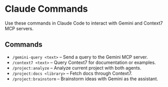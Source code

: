 # Claude Commands

Use these commands in Claude Code to interact with Gemini and Context7 MCP servers.

## Commands

- `/gemini-query <text>` – Send a query to the Gemini MCP server.
- `/context7 <text>` – Query Context7 for documentation or examples.
- `/project:analyze` – Analyze current project with both agents.
- `/project:docs <library>` – Fetch docs through Context7.
- `/project:brainstorm` – Brainstorm ideas with Gemini as the assistant.
